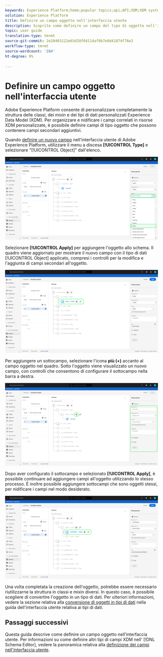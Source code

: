 ```yaml
---
keywords: Experience Platform;home;popular topics;api;API;XDM;XDM system;experience data model;data model;ui;workspace;object;field;
solution: Experience Platform
title: Definire un campo oggetto nell'interfaccia utente
description: Scoprite come definire un campo del tipo di oggetto nell'interfaccia utente del Experience Platform .
topic: user guide
translation-type: tm+mt
source-git-commit: 2e20403122e65d28f04114af9b7e8d41874f76e2
workflow-type: tm+mt
source-wordcount: '284'
ht-degree: 0%

---
```



# Definire un campo oggetto nell&#39;interfaccia utente

Adobe Experience Platform consente di personalizzare completamente la struttura delle classi, dei mixin e dei tipi di dati personalizzati Experience Data Model (XDM). Per organizzare e nidificare i campi correlati in risorse XDM personalizzate, è possibile definire campi di tipo oggetto che possono contenere campi secondari aggiuntivi.

Quando [definire un nuovo campo](./overview.md#define) nell&#39;interfaccia utente di Adobe Experience Platform, utilizzare il menu a discesa **[!UICONTROL Type]** e selezionare &quot;[!UICONTROL Object]&quot; dall&#39;elenco.

![](../../images/ui/fields/special/object.png)

Selezionare **[!UICONTROL Apply]** per aggiungere l&#39;oggetto allo schema. Il quadro viene aggiornato per mostrare il nuovo campo con il tipo di dati [!UICONTROL Object] applicato, compresi i controlli per la modifica e l&#39;aggiunta di campi secondari all&#39;oggetto.

![](../../images/ui/fields/special/object-applied.png)

Per aggiungere un sottocampo, selezionare l&#39;icona **più (+)** accanto al campo oggetto nel quadro. Sotto l&#39;oggetto viene visualizzato un nuovo campo, con controlli che consentono di configurare il sottocampo nella barra a destra.

![](../../images/ui/fields/special/object-add-field.png)

Dopo aver configurato il sottocampo e selezionato **[!UICONTROL Apply]**, è possibile continuare ad aggiungere campi all&#39;oggetto utilizzando lo stesso processo. È inoltre possibile aggiungere sottocampi che sono oggetti stessi, per nidificare i campi nel modo desiderato.

![](../../images/ui/fields/special/object-nested.png)

Una volta completata la creazione dell&#39;oggetto, potrebbe essere necessario riutilizzarne la struttura in classi e mixin diversi. In questo caso, è possibile scegliere di convertire l&#39;oggetto in un tipo di dati. Per ulteriori informazioni, vedere la sezione relativa alla [conversione di oggetti in tipi di dati](../resources/data-types.md#convert) nella guida dell&#39;interfaccia utente relativa ai tipi di dati.

## Passaggi successivi

Questa guida descrive come definire un campo oggetto nell’interfaccia utente. Per informazioni su come definire altri tipi di campi XDM nell&#39; [!DNL Schema Editor], vedere la panoramica relativa alla [definizione dei campi nell&#39;interfaccia utente](./overview.md#special).
